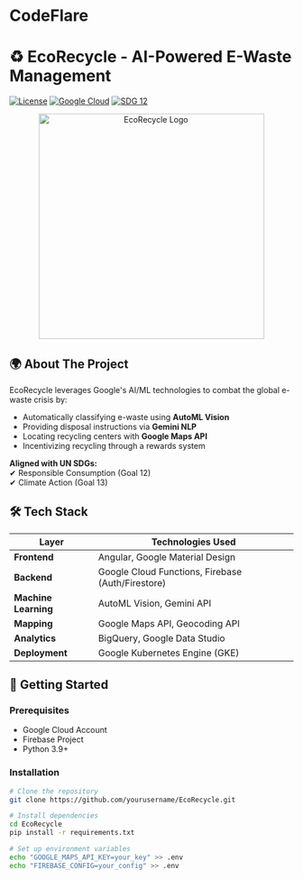 # CodeFlare
# ♻️ EcoRecycle - AI-Powered E-Waste Management

[![License](https://img.shields.io/badge/License-MIT-green.svg)](https://opensource.org/licenses/MIT)
[![Google Cloud](https://img.shields.io/badge/Google%20Cloud-Deployed-blue.svg)](https://cloud.google.com)
[![SDG 12](https://img.shields.io/badge/UN%20SDG-12-yellowgreen)](https://sdgs.un.org/goals/goal12)

<div align="center">
  <img src="https://png.pngtree.com/png-vector/20240310/ourmid/pngtree-world-environment-day-reduce-reuse-recycle-png-image_11922214.png" width="400" alt="EcoRecycle Logo">
</div>

## 🌍 About The Project

EcoRecycle leverages Google's AI/ML technologies to combat the global e-waste crisis by:
- Automatically classifying e-waste using **AutoML Vision**
- Providing disposal instructions via **Gemini NLP**
- Locating recycling centers with **Google Maps API**
- Incentivizing recycling through a rewards system

**Aligned with UN SDGs:**  
✔ Responsible Consumption (Goal 12)  
✔ Climate Action (Goal 13)

## 🛠 Tech Stack

| Layer               | Technologies Used                                                                 |
|---------------------|-----------------------------------------------------------------------------------|
| **Frontend**        | Angular, Google Material Design                                                  |
| **Backend**         | Google Cloud Functions, Firebase (Auth/Firestore)                                |
| **Machine Learning**| AutoML Vision, Gemini API                                                        |
| **Mapping**         | Google Maps API, Geocoding API                                                   |
| **Analytics**       | BigQuery, Google Data Studio                                                     |
| **Deployment**      | Google Kubernetes Engine (GKE)                                                   |

## 🚀 Getting Started

### Prerequisites
- Google Cloud Account
- Firebase Project
- Python 3.9+

### Installation
```bash
# Clone the repository
git clone https://github.com/yourusername/EcoRecycle.git

# Install dependencies
cd EcoRecycle
pip install -r requirements.txt

# Set up environment variables
echo "GOOGLE_MAPS_API_KEY=your_key" >> .env
echo "FIREBASE_CONFIG=your_config" >> .env
